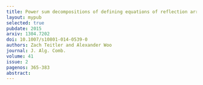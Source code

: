 ```yaml
---
title: Power sum decompositions of defining equations of reflection arrangements
layout: mypub
selected: true
pubdate: 2015
arxiv: 1304.7202
doi: 10.1007/s10801-014-0539-0
authors: Zach Teitler and Alexander Woo
journal: J. Alg. Comb.
volume: 41
issue: 2
pagenos: 365-383
abstract:
---
```

